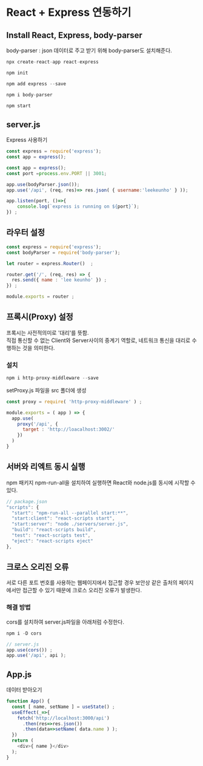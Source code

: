 # React + Express 연동하기

## Install React, Express, body-parser

body-parser : json 데이터로 주고 받기 위해 body-parser도 설치해준다.  

```javascript 
npx create-react-app react-express 

npm init 

npm add express --save

npm i body-parser

npm start
```

## server.js

Express 사용하기  

```javascript
const express = require('express');
const app = express();

const app = express();
const port =process.env.PORT || 3001;

app.use(bodyParser.json());
app.use('/api', (req, res)=> res.json( { username:'leekeunho' } ));

app.listen(port, ()=>{
    console.log(`express is running on ${port}`);
}) ; 
```

## 라우터 설정
```javascript
const express = require('express');
const bodyParser = require('body-parser');

let router = express.Router()  ; 

router.get('/', (req, res) => {
  res.send({ name : 'lee keunho' }) ;
}) ; 

module.exports = router ; 
```

## 프록시(Proxy) 설정
프록시는 사전적의미로 '대리'를 뜻함.  
직접 통신할 수 없는 Client와 Server사이의 중계기 역할로, 네트워크 통신을 대리로 수행하는 것을 의미한다.  

### 설치
```javascript
npm i http-proxy-middleware --save
```

setProxy.js 파일을 src 폴더에 생성  

```javascript 
const proxy = require( 'http-proxy-middleware' ) ;

module.exports = ( app ) => {
  app.use(
    proxy('/api', {
      target : 'http://loacalhost:3002/' 
    })
  )
}
```

## 서버와 리엑트 동시 실행

npm 패키지 npm-run-all을 설치하여 실행하면 React와 node.js를 동시에 시작할 수 있다.

```javascript
// package.json
"scripts": {
  "start": "npm-run-all --parallel start:**",
  "start:client": "react-scripts start",
  "start:server": "node ./servers/server.js",
  "build": "react-scripts build",
  "test": "react-scripts test",
  "eject": "react-scripts eject"
},
```

## 크로스 오리진 오류

서로 다른 포트 번호를 사용하는 웹페이지에서 접근할 경우 보안상 같은 출처의 페이지에서만 접근할 수 있기 때문에 크로스 오리진 오류가 발생한다.  

### 해결 방법
cors를 설치하여 server.js파일을 아래처럼 수정한다.

```javascript
npm i -D cors

// server.js
app.use(cors()) ; 
app.use('/api', api );
```

## App.js

데이터 받아오기  

```javascript
function App() {
  const [ name, setName ] = useState() ; 
  useEffect(_=>{
    fetch('http://localhost:3000/api')
      .then(res=>res.json())
      .then(data=>setName( data.name ) );
  })
  return (
    <div>{ name }</div>
  );
}
```

